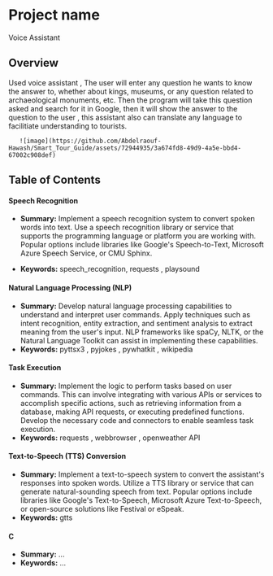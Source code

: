 # Project name
Voice Assistant


## Overview
Used voice assistant , The user will enter any question he wants to know the answer to, 
whether about kings, museums, or any question related to archaeological 
monuments, etc. Then the program will take this question asked and search 
for it in Google, then it will show the answer to the question to the user , this assistant also can translate any language to facilitiate understanding to tourists.

       ![image](https://github.com/Abdelraouf-Hawash/Smart_Tour_Guide/assets/72944935/3a674fd8-49d9-4a5e-bbd4-67002c908def)

## Table of Contents

#### Speech Recognition
 - **Summary:** Implement a speech recognition system to 
convert spoken words into text. Use a speech recognition library or 
service that supports the programming language or platform you are 
working with. Popular options include libraries like Google's 
Speech-to-Text, Microsoft Azure Speech Service, or CMU Sphinx.

 - **Keywords:** speech_recognition, requests , playsound
 
#### Natural Language Processing (NLP)
 - **Summary:** Develop natural language 
processing capabilities to understand and interpret user commands. 
Apply techniques such as intent recognition, entity extraction, and 
sentiment analysis to extract meaning from the user's input. NLP 
frameworks like spaCy, NLTK, or the Natural Language Toolkit can 
assist in implementing these capabilities.
 - **Keywords:** pyttsx3 , pyjokes , pywhatkit , wikipedia
 
#### Task Execution
 - **Summary:**  Implement the logic to perform tasks based on user 
commands. This can involve integrating with various APIs or 
services to accomplish specific actions, such as retrieving 
information from a database, making API requests, or executing 
predefined functions. Develop the necessary code and connectors to 
enable seamless task execution. 
 - **Keywords:**  requests , webbrowser , openweather API 
   
#### Text-to-Speech (TTS) Conversion
 - **Summary:**  Implement a text-to-speech 
system to convert the assistant's responses into spoken words. 
Utilize a TTS library or service that can generate natural-sounding 
speech from text. Popular options include libraries like Google's 
Text-to-Speech, Microsoft Azure Text-to-Speech, or open-source 
solutions like Festival or eSpeak. 
 - **Keywords:** gtts 
   
#### C
 - **Summary:** ...
 - **Keywords:** ...
 
